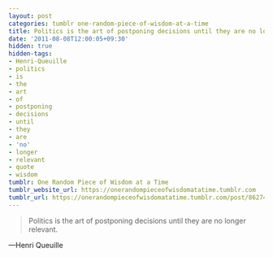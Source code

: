 ```yaml
---
layout: post
categories: tumblr one-random-piece-of-wisdom-at-a-time
title: Politics is the art of postponing decisions until they are no longer relevant.
date: '2011-08-08T12:00:05+09:30'
hidden: true
hidden-tags:
- Henri-Queuille
- politics
- is
- the
- art
- of
- postponing
- decisions
- until
- they
- are
- 'no'
- longer
- relevant
- quote
- wisdom
tumblr: One Random Piece of Wisdom at a Time
tumblr_website_url: https://onerandompieceofwisdomatatime.tumblr.com
tumblr_url: https://onerandompieceofwisdomatatime.tumblr.com/post/8627463957/politics-is-the-art-of-postponing-decisions-until
---
```

> Politics is the art of postponing decisions until they are no longer relevant.

—Henri Queuille&nbsp;
